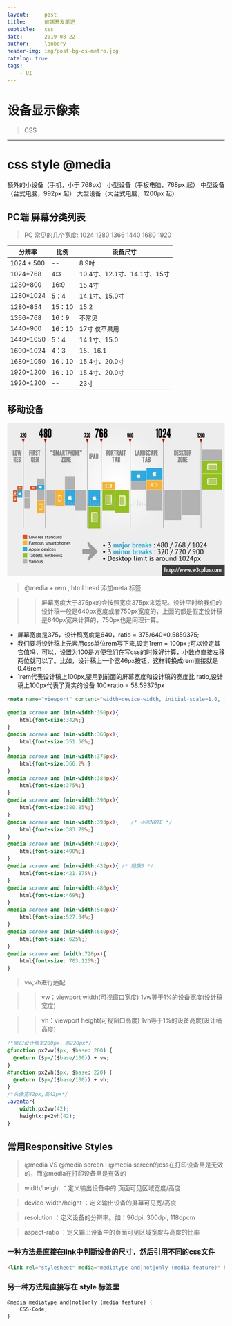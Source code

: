 ```yaml
---
layout:     post
title:      前端开发笔记
subtitle:   css
date:       2019-08-22
author:     lanbery
header-img: img/post-bg-os-metro.jpg
catalog: true
tags:
    - UI
---
```

# 设备显示像素

> CSS

--------------
# css style @media

  额外的小设备（手机，小于 768px）
  小型设备（平板电脑，768px 起）
  中型设备（台式电脑，992px 起）
  大型设备（大台式电脑，1200px 起）

## PC端 屏幕分类列表

> PC 常见的几个宽度: 1024  1280  1366  1440  1680  1920

|  分辨率  |  比例  |  设备尺寸  |
| -- | -- | -- |
| 1024 * 500 | -- | 8.9吋|
| 1024*768  | 4:3 | 10.4寸、12.1寸、14.1寸、15寸 |
| 1280*800 | 16:9 | 15.4寸 |
| 1280*1024 | 5：4 |  14.1寸、15.0寸 |
| 1280*854 | 15：10 | 15.2  |
| 1366*768 | 16：9 | 不常见 |
| 1440*900 | 16：10 | 17寸 仅苹果用 |
| 1440*1050 | 5：4 | 14.1寸、15.0 |
| 1600*1024 | 4：3 | 15、16.1 |
|  1680*1050 | 16：10 | 15.4寸、20.0寸 |
| 1920*1200 |  16：10 | 15.4寸、20.0寸 |
| 1920*1200 | -- | 23寸 |

## 移动设备

<img src="/img/2019/mobile_view_sizes.jpg" />


> @media + rem , html head 添加meta 标签

>> 屏幕宽度大于375px的会按照宽度375px来适配。设计平时给我们的设计稿一般是640px宽度或者750px宽度的，上面的都是假定设计稿是640px宽来计算的，750px也是同理计算。

- 屏幕宽度是375，设计稿宽度是640，ratio = 375/640=0.5859375;
- 我们要将设计稿上元素用css单位rem写下来,设定1rem = 100px ;可以设定其它值吗，可以，设置为100是方便我们在写css的时候好计算，小数点直接左移两位就可以了。比如，设计稿上一个宽46px按钮，这样转换成rem直接就是0.46rem
- 1rem代表设计稿上100px,要用到前面的屏幕宽度和设计稿的宽度比 ratio,设计稿上100px代表了真实的设备 100*ratio = 58.59375px 


```html
<meta name="viewport" content="width=device-width, initial-scale=1.0, maximum-scale=1, minimum-scale=1">
```

```css
@media screen and (min-width:350px){
    html{font-size:342%;}
}
@media screen and (min-width:360px){
    html{font-size:351.56%;}
}
@media screen and (min-width:375px){
    html{font-size:366.2%;}
}
@media screen and (min-width:384px){
    html{font-size:375%;}
}
@media screen and (min-width:390px){
    html{font-size:380.85%;}
}
@media screen and (min-width:393px){    /* 小米NOTE */
    html{font-size:383.79%;}
}
@media screen and (min-width:410px){
    html{font-size:400%;}
}
@media screen and (min-width:432px){ /* 魅族3 */
    html{font-size:421.875%;}
}
@media screen and (min-width:480px){
    html{font-size:469%;}
}
@media screen and (min-width:540px){
    html{font-size:527.34%;}
}
@media screen and (min-width:640px){
    html{font-size: 625%;}
}
@media screen and (width:720px){
    html{font-size: 703.125%;}
}
```

> vw,vh进行适配

>> vw：viewport width(可视窗口宽度)  1vw等于1%的设备宽度(设计稿宽度)

>> vh：viewport height(可视窗口高度) 1vh等于1%的设备高度(设计稿高度) 

```css
/*窗口设计稿宽200px，高220px*/
@function px2vw($px, $base: 200) {
  @return ($px/($base/100)) + vw;
}
@function px2vh($px, $base: 220) {
  @return ($px/($base/100)) + vh;
}
/*头像宽42px,高42px*/
.avantar{
    width:px2vw(42);
    heightx:px2vh(42);
}
```


## 常用Responsitive Styles

> @media VS @media screen  : @media screen的css在打印设备里是无效的，而@media在打印设备里是有效的

> width/height ：定义输出设备中的 页面可见区域宽度/高度

> device-width/height  ：定义输出设备的屏幕可见宽/高度

> resolution ：定义设备的分辨率。如：96dpi, 300dpi, 118dpcm

> aspect-ratio ：定义输出设备中的页面可见区域宽度与高度的比率

### 一种方法是直接在link中判断设备的尺寸，然后引用不同的css文件

```html
<link rel="stylesheet" media="mediatype and|not|only (media feature)" href="mystylesheet.css">
```

### 另一种方法是直接写在 style 标签里

```style
@media mediatype and|not|only (media feature) {
    CSS-Code;
}
```

